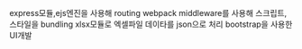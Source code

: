 express모듈,ejs엔진을 사용해  routing
webpack middleware를 사용해 스크립트,스타일을 bundling
xlsx모듈로 엑셀파일 데이타를 json으로 처리
bootstrap을 사용한 UI개발